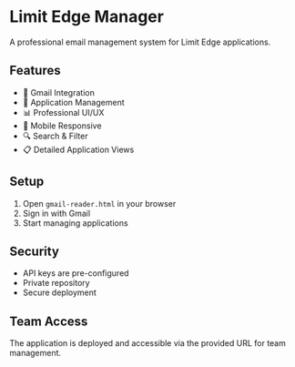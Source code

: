 # Limit Edge Manager

A professional email management system for Limit Edge applications.

## Features

- 📧 Gmail Integration
- 👥 Application Management
- 📊 Professional UI/UX
- 📱 Mobile Responsive
- 🔍 Search & Filter
- 📋 Detailed Application Views

## Setup

1. Open `gmail-reader.html` in your browser
2. Sign in with Gmail
3. Start managing applications

## Security

- API keys are pre-configured
- Private repository
- Secure deployment

## Team Access

The application is deployed and accessible via the provided URL for team management.
